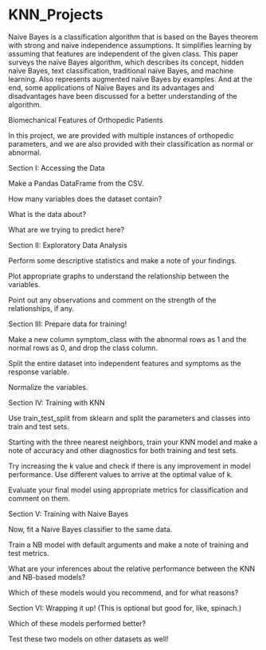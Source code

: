 # KNN_Projects

Naive Bayes is a classification algorithm that is based on the Bayes theorem with strong and naïve independence assumptions. It simplifies learning by assuming that features are independent of the given class. This paper surveys the naïve Bayes algorithm, which describes its concept, hidden naïve Bayes, text classification, traditional naïve Bayes, and machine learning. Also represents augmented naïve Bayes by examples. And at the end, some applications of Naïve Bayes and its advantages and disadvantages have been discussed for a better understanding of the algorithm.

Biomechanical Features of Orthopedic Patients

In this project, we are provided with multiple instances of orthopedic parameters, and we are also provided with their classification as normal or abnormal.

Section I: Accessing the Data

Make a Pandas DataFrame from the CSV.

How many variables does the dataset contain?

What is the data about?

What are we trying to predict here?

Section II: Exploratory Data Analysis

Perform some descriptive statistics and make a note of your findings.

Plot appropriate graphs to understand the relationship between the variables.

Point out any observations and comment on the strength of the relationships, if any.

Section III: Prepare data for training!

Make a new column symptom_class with the abnormal rows as 1 and the normal rows as 0, and drop the class column.

Split the entire dataset into independent features and symptoms as the response variable.

Normalize the variables.

Section IV: Training with KNN

Use train_test_split from sklearn and split the parameters and classes into train and test sets.

Starting with the three nearest neighbors, train your KNN model and make a note of accuracy and other diagnostics for both training and test sets.

Try increasing the k value and check if there is any improvement in model performance. Use different values to arrive at the optimal value of k.

Evaluate your final model using appropriate metrics for classification and comment on them.

Section V: Training with Naive Bayes

Now, fit a Naive Bayes classifier to the same data.

Train a NB model with default arguments and make a note of training and test metrics.

What are your inferences about the relative performance between the KNN and NB-based models?

Which of these models would you recommend, and for what reasons?

Section VI: Wrapping it up! (This is optional but good for, like, spinach.)

Which of these models performed better?

Test these two models on other datasets as well!
